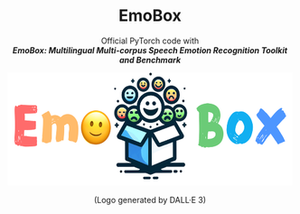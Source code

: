 <div align="center">
    <h1>
    EmoBox
    </h1>
    <p>
    Official PyTorch code with <br>
    <b><em>EmoBox: Multilingual Multi-corpus Speech Emotion Recognition Toolkit and Benchmark</em></b>
    </p>
    <p>
    <img src="src/main2.png" alt="emobox Logo" style="width: 600px; height: 200px;">
    </p>
    <p>
    (Logo generated by DALL·E 3)
    </p>
</div>
